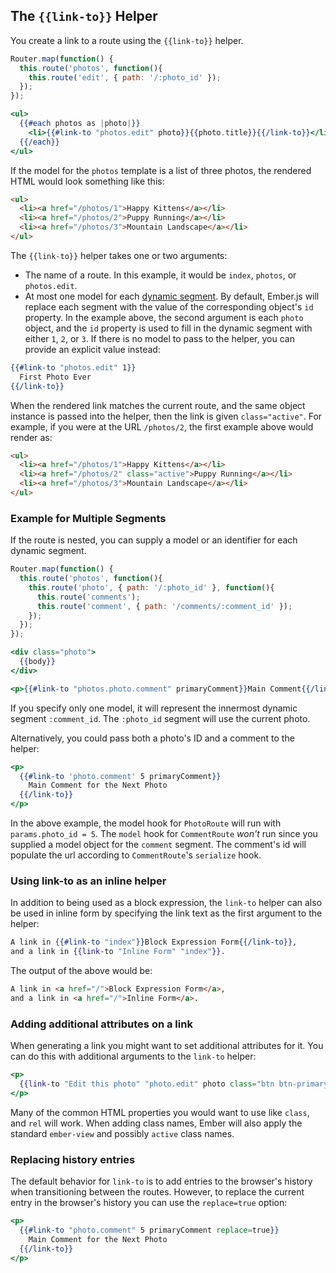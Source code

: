 ## The `{{link-to}}` Helper

You create a link to a route using the `{{link-to}}` helper.

```javascript {data-filename=app/router.js}
Router.map(function() {
  this.route('photos', function(){
    this.route('edit', { path: '/:photo_id' });
  });
});
```

```handlebars {data-filename=app/templates/photos.hbs}
<ul>
  {{#each photos as |photo|}}
    <li>{{#link-to "photos.edit" photo}}{{photo.title}}{{/link-to}}</li>
  {{/each}}
</ul>
```

If the model for the `photos` template is a list of three photos, the
rendered HTML would look something like this:

```html
<ul>
  <li><a href="/photos/1">Happy Kittens</a></li>
  <li><a href="/photos/2">Puppy Running</a></li>
  <li><a href="/photos/3">Mountain Landscape</a></li>
</ul>
```

The `{{link-to}}` helper takes one or two arguments:

* The name of a route. In this example, it would be `index`, `photos`, or
  `photos.edit`.
* At most one model for each [dynamic segment](../routing/defining-your-routes/#toc_dynamic-segments).
  By default, Ember.js will replace each segment with the value of the corresponding object's `id` property.
  In the example above, the second argument is each `photo` object, and the `id` property is used to fill in
  the dynamic segment with either `1`, `2`, or `3`. If there is no model to pass to the helper, you can provide
  an explicit value instead:

```handlebars {data-filename=app/templates/photos.hbs}
{{#link-to "photos.edit" 1}}
  First Photo Ever
{{/link-to}}
```

When the rendered link matches the current route, and the same
object instance is passed into the helper, then the link is given
`class="active"`. For example, if you were at the URL `/photos/2`,
the first example above would render as:

```html
<ul>
  <li><a href="/photos/1">Happy Kittens</a></li>
  <li><a href="/photos/2" class="active">Puppy Running</a></li>
  <li><a href="/photos/3">Mountain Landscape</a></li>
</ul>
```

### Example for Multiple Segments

If the route is nested, you can supply a model or an identifier for each dynamic
segment.

```javascript {data-filename=app/router.js}
Router.map(function() {
  this.route('photos', function(){
    this.route('photo', { path: '/:photo_id' }, function(){
      this.route('comments');
      this.route('comment', { path: '/comments/:comment_id' });
    });
  });
});
```

```handlebars {data-filename=app/templates/photo/index.hbs}
<div class="photo">
  {{body}}
</div>

<p>{{#link-to "photos.photo.comment" primaryComment}}Main Comment{{/link-to}}</p>
```

If you specify only one model, it will represent the innermost dynamic segment `:comment_id`.
The `:photo_id` segment will use the current photo.

Alternatively, you could pass both a photo's ID and a comment to the helper:

```handlebars {data-filename=app/templates/photo/index.hbs}
<p>
  {{#link-to 'photo.comment' 5 primaryComment}}
    Main Comment for the Next Photo
  {{/link-to}}
</p>
```

In the above example, the model hook for `PhotoRoute` will run with `params.photo_id = 5`.  The `model` hook for
`CommentRoute` _won't_ run since you supplied a model object for the `comment` segment. The comment's id will
populate the url according to `CommentRoute`'s `serialize` hook.

### Using link-to as an inline helper

In addition to being used as a block expression, the `link-to` helper
can also be used in inline form by specifying the link text as the first
argument to the helper:

```handlebars
A link in {{#link-to "index"}}Block Expression Form{{/link-to}},
and a link in {{link-to "Inline Form" "index"}}.
```

The output of the above would be:

```html
A link in <a href="/">Block Expression Form</a>,
and a link in <a href="/">Inline Form</a>.
```

### Adding additional attributes on a link

When generating a link you might want to set additional attributes for it. You can do this with additional
arguments to the `link-to` helper:

```handlebars
<p>
  {{link-to "Edit this photo" "photo.edit" photo class="btn btn-primary"}}
</p>
```

Many of the common HTML properties you would want to use like `class`, and `rel` will work. When
adding class names, Ember will also apply the standard `ember-view` and possibly `active` class names.

### Replacing history entries

The default behavior for `link-to` is to add entries to the browser's history
when transitioning between the routes. However, to replace the current entry in
the browser's history you can use the `replace=true` option:

```handlebars
<p>
  {{#link-to "photo.comment" 5 primaryComment replace=true}}
    Main Comment for the Next Photo
  {{/link-to}}
</p>
```
